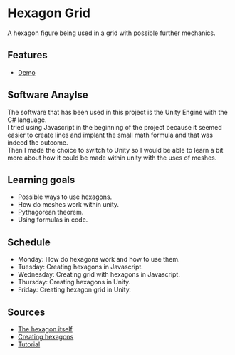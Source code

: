 # Hexagon Grid

A hexagon figure being used in a grid with possible further mechanics.

## Features
- [Demo](www.lucashilgevoord.com/demo/HexagonGrid)

## Software Anaylse 
The software that has been used in this project is the Unity Engine with the C# language.<br>
I tried using Javascript in the beginning of the project because it seemed easier to create lines and implant the small math formula and that was indeed the outcome.<br>
Then I made the choice to switch to Unity so I would be able to learn a bit more about how it could be made within unity with the uses of meshes. 

## Learning goals 
- Possible ways to use hexagons.
- How do meshes work within unity.
- Pythagorean theorem.
- Using formulas in code.

## Schedule 
- Monday: How do hexagons work and how to use them.
- Tuesday: Creating hexagons in Javascript.
- Wednesday: Creating grid with hexagons in Javascript.
- Thursday: Creating hexagons in Unity.
- Friday: Creating hexagon grid in Unity.


## Sources
- [The hexagon itself](https://en.wikipedia.org/wiki/Hexagon)
- [Creating hexagons](https://www.redblobgames.com/grids/hexagons/)
- [Tutorial](https://catlikecoding.com/)
